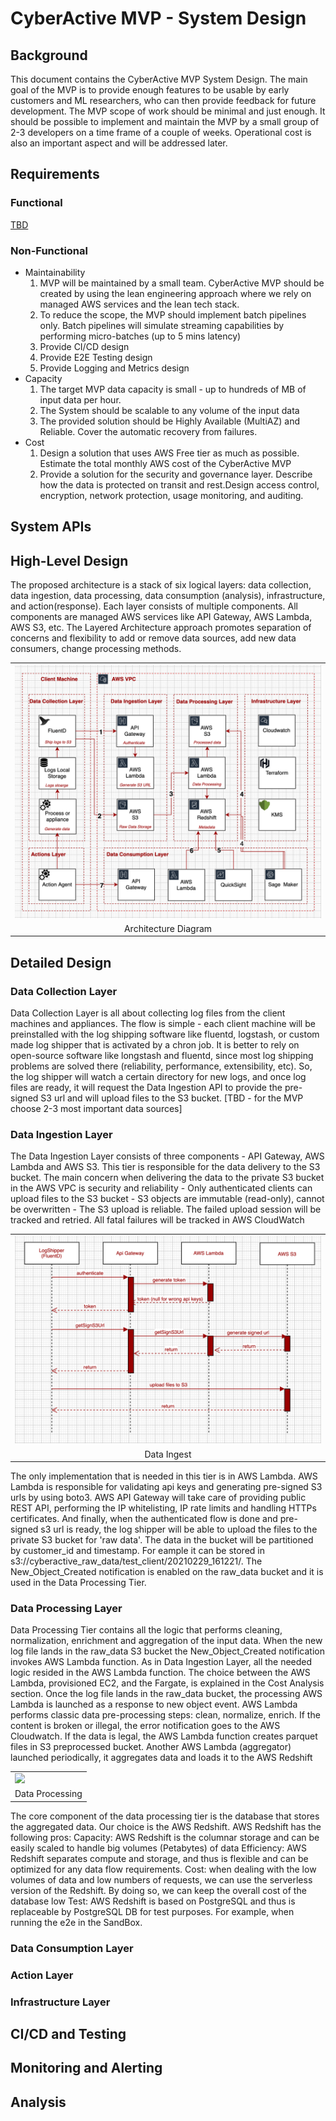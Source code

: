 # CyberActive MVP - System Design

## Background
This document contains the CyberActive MVP System Design. The main goal of the MVP is to provide enough features to be usable by early customers and ML researchers, who can then provide feedback for future development. The MVP scope of work should be minimal and just enough. It should be possible to implement and maintain the MVP by a small group of 2-3 developers on a time frame of a couple of weeks. Operational cost is also an important aspect and will be addressed later.

## Requirements

### Functional
[TBD]()

### Non-Functional
- Maintainability
    1. MVP will be maintained by a small team. CyberActive MVP should be created by using the lean engineering approach where we rely on managed AWS services and the lean tech stack.  
    2. To reduce the scope, the MVP should implement batch pipelines only. Batch pipelines will simulate streaming capabilities by performing micro-batches (up to 5 mins latency)
    3. Provide CI/CD design
    4. Provide E2E Testing design 
    5. Provide Logging and Metrics design 
- Capacity
    1. The target MVP data capacity is small - up to hundreds of MB of input data per hour.
    2. The System should be scalable to any volume of the input data
    3. The provided solution should be Highly Available (MultiAZ) and Reliable. Cover the automatic recovery from failures. 
- Cost
    1. Design a solution that uses AWS Free tier as much as possible. Estimate the total monthly AWS cost of the CyberActive MVP
    2. Provide a solution for the security and governance layer. Describe how the data is protected on transit and rest.Design access control, encryption, network protection, usage monitoring, and auditing. 

## System APIs

## High-Level Design
The proposed architecture is a stack of six logical layers: data collection, data ingestion, data processing, data consumption (analysis), infrastructure, and action(response). Each layer consists of multiple components. All components are managed AWS services like API Gateway, AWS Lambda, AWS S3, etc. 
The Layered Architecture approach promotes separation of concerns and flexibility to add or remove data sources, add new data consumers, change processing methods.
<table width="256px">
  <tr>
    <td><img src="./imgs/img-2-architecture.png" /></td>
  </tr>
  <tr>
    <td align="center">Architecture Diagram</td>
  </tr>
</table>


## Detailed Design

### Data Collection Layer
Data Collection Layer is all about collecting log files from the client machines and appliances. The flow is simple - each client machine will be preinstalled with the log shipping software like fluentd, logstash, or custom made log shipper that is activated by a chron job. It is better to rely on open-source software like longstash and fluentd, since most log shipping problems are solved there (reliability, performance, extensibility, etc). So, the log shipper will watch a certain directory for new logs, and once log files are ready, it will request the Data Ingestion API to provide the pre-signed S3 url and will upload files to the S3 bucket. [TBD - for the MVP choose 2-3 most important data sources]

### Data Ingestion Layer
The Data Ingestion Layer consists of three components - API Gateway, AWS Lambda and AWS S3. This tier is responsible for the data delivery to the S3 bucket. The main concern when delivering the data to the private S3 bucket in the AWS VPC is security and reliability
    - Only authenticated clients can upload files to the S3 bucket
    - S3 objects are immutable (read-only), cannot be overwritten
    - The S3 upload is reliable. The failed upload session will be tracked and retried. All fatal failures will be tracked in AWS CloudWatch
<table width="256px">
  <tr>
    <td><img src="./imgs/img-3-data-ingest.png" /></td>
  </tr>
  <tr>
    <td align="center">Data Ingest</td>
  </tr>
</table>
The only implementation that is needed in this tier is in AWS Lambda. AWS Lambda is responsible for validating api keys and generating pre-signed S3 urls by using boto3. AWS API Gateway will take care of providing public REST API, performing the IP whitelisting, IP rate limits and handling HTTPs certificates. And finally, when the authenticated flow is done and pre-signed s3 url is ready, the log shipper will be able to upload the files to the private S3 bucket for 'raw data'. The data in the bucket will be partitioned by customer_id and timestamp. For eample it can be stored in s3://cyberactive_raw_data/test_client/20210229_161221/. 
The New_Object_Created notification is enabled on the raw_data bucket and it is used in the Data Processing Tier.


### Data Processing Layer
Data Processing Tier contains all the logic that performs cleaning, normalization, enrichment and aggregation of the input data. When the new log file lands in the raw_data S3 bucket the New_Object_Created notification invokes AWS Lambda function. As in Data Ingestion Layer, all the needed logic resided in the AWS Lambda function. The choice between the AWS Lambda, provisioned EC2, and the Fargate, is explained in the Cost Analysis section.
Once the log  file lands in the raw_data bucket, the processing AWS Lambda is launched as a response to new object event. AWS Lambda performs classic data pre-processing steps: clean, normalize, enrich. If the content is broken or illegal, the error notification goes to the AWS Cloudwatch. 
If the data is legal, the AWS Lambda function creates parquet files in S3 preprocessed bucket. Another AWS Lambda (aggregator) launched periodically, it aggregates data and loads it to the AWS Redshift
<table width="256px">
  <tr>
    <td><img src="./imgs/img-4-data-prod.png" /></td>
  </tr>
  <tr>
    <td align="center">Data Processing</td>
  </tr>
</table>
The core component of the data processing tier is the database that stores the aggregated data. Our choice is the AWS Redshift. AWS Redshift has the following pros:
Capacity: AWS Redshift is the columnar storage and can be easily scaled to handle big volumes (Petabytes) of data
Efficiency: AWS Redshift separates compute and storage, and thus is flexible and can be optimized for any data flow requirements.
Cost: when dealing with the low volumes of data and low numbers of requests, we can use the serverless version of the Redshift. By doing so, we can keep the overall cost of the database low
Test: AWS Redshift is based on PostgreSQL and thus is replaceable by PostgreSQL DB for test purposes. For example, when running the e2e in the SandBox.

### Data Consumption Layer

### Action Layer

### Infrastructure Layer

## CI/CD and Testing

## Monitoring and Alerting

## Analysis


